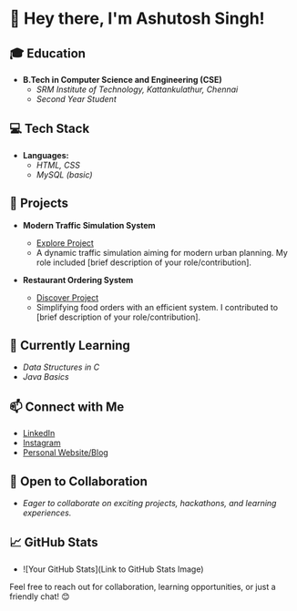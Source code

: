 # 👋 Hey there, I'm Ashutosh Singh!

## 🎓 Education
- **B.Tech in Computer Science and Engineering (CSE)**
  - *SRM Institute of Technology, Kattankulathur, Chennai*
  - *Second Year Student*

## 💻 Tech Stack
- **Languages:**
  - *HTML, CSS*
  - *MySQL (basic)*

## 🚀 Projects
- **Modern Traffic Simulation System**
  - [Explore Project](https://github.com/ashutoshsingh1311/trafficsimulation)
  - A dynamic traffic simulation aiming for modern urban planning. My role included [brief description of your role/contribution].

- **Restaurant Ordering System**
  - [Discover Project](https://github.com/ashutoshsingh1311/restaurantmanagementsystem)
  - Simplifying food orders with an efficient system. I contributed to [brief description of your role/contribution].

## 🌱 Currently Learning
- *Data Structures in C*
- *Java Basics*

## 📫 Connect with Me
- [LinkedIn](https://www.linkedin.com/in/ashutosh-singh-16a5b4251/)
- [Instagram](https://www.instagram.com/ashtoshhh/) 
- [Personal Website/Blog](https://ashutoshsingh1311.github.io/)

## 🤝 Open to Collaboration
- *Eager to collaborate on exciting projects, hackathons, and learning experiences.*

## 📈 GitHub Stats
- ![Your GitHub Stats](Link to GitHub Stats Image)

Feel free to reach out for collaboration, learning opportunities, or just a friendly chat! 😊
